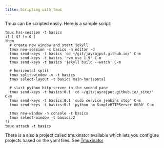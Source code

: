 ```yaml
---
title: Scripting with tmux
---
```


Tmux can be scripted easily. Here is a sample script:

```
tmux has-session -t basics
if [ $? != 0 ]
then
  # create new window and start jekyll
  tmux new-session -s basics -n editor -d
  tmux send-keys -t basics 'cd ~/git/jayrajput.github.io/' C-m
  tmux send-keys -t basics 'rvm use 1.9' C-m
  tmux send-keys -t basics 'jekyll build --watch' C-m

  # horizontal split
  tmux split-window -v -t basics
  tmux select-layout -t basics main-horizontal

  # start python http server in the second pane
  tmux send-keys -t basics:0.1 'cd ~/git/jayrajput.github.io/_site/' C-m
  tmux send-keys -t basics:0.1 'sudo service jenkins stop' C-m
  tmux send-keys -t basics:0.1 'python -m SimpleHTTPServer 8080' C-m

  tmux new-window -n console -t basics
  tmux select-window -t basics:2
fi
tmux attach -t basics
```


There is a also a project called tmuxinator available which lets you configure
projects based on the yaml files. See [Tmuxinator](https://github.com/tmuxinator/tmuxinator)
